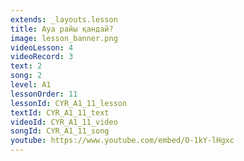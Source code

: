 ```yaml
---
extends: _layouts.lesson
title: Ауа райы қандай?
image: lesson_banner.png
videoLesson: 4
videoRecord: 3
text: 2
song: 2
level: A1
lessonOrder: 11
lessonId: CYR_A1_11_lesson
textId: CYR_A1_11_text
videoId: CYR_A1_11_video
songId: CYR_A1_11_song
youtube: https://www.youtube.com/embed/O-1kY-lHgxc
---
```

